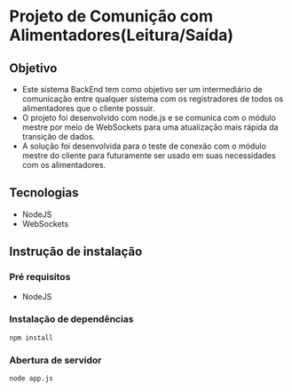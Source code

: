 # Projeto de Comunição com Alimentadores(Leitura/Saída)

## Objetivo
- Este sistema BackEnd tem como objetivo ser um intermediário de comunicação entre qualquer sistema com os registradores de todos os alimentadores que o cliente possuir.
- O projeto foi desenvolvido com node.js e se comunica com o módulo mestre por meio de WebSockets para uma atualização mais rápida da transição de dados.
- A solução foi desenvolvida para o teste de conexão com o módulo mestre do cliente para futuramente ser usado em suas necessidades com os alimentadores.

## Tecnologias
- NodeJS
- WebSockets

## Instrução de instalação

### Pré requisitos
- NodeJS

### Instalação de dependências
``` 
npm install
```

### Abertura de servidor
``` 
node app.js
```




